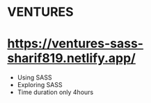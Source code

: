 # VENTURES
# https://ventures-sass-sharif819.netlify.app/

* Using SASS
* Exploring SASS
* Time duration only 4hours

